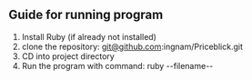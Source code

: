 ## Guide for running program

1. Install Ruby (if already not installed)
2. clone the repository: git@github.com:ingnam/Priceblick.git
3. CD into project directory
4. Run the program with command: ruby --filename--
